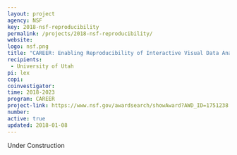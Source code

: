 ```yaml
---
layout: project
agency: NSF
key: 2018-nsf-reproducibility
permalink: /projects/2018-nsf-reproducibility/
website:
logo: nsf.png
title: "CAREER: Enabling Reproducibility of Interactive Visual Data Analysis"
recipients:
 - University of Utah 
pi: lex
copi: 
coinvestigator:
time: 2018-2023
program: CAREER 
project-link: https://www.nsf.gov/awardsearch/showAward?AWD_ID=1751238
number: 
active: true
updated: 2018-01-08
---
```

Under Construction